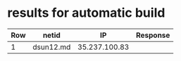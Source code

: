 # results for automatic build
|Row|netid|IP|Response|
|--|-----|--|--------|
|1|dsun12.md|35.237.100.83||
